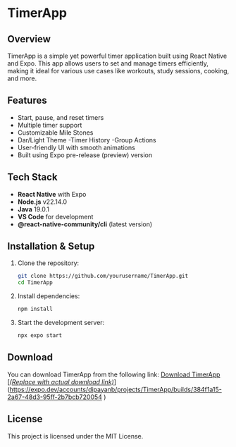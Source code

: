 # TimerApp

## Overview
TimerApp is a simple yet powerful timer application built using React Native and Expo. This app allows users to set and manage timers efficiently, making it ideal for various use cases like workouts, study sessions, cooking, and more.

## Features
- Start, pause, and reset timers
- Multiple timer support
- Customizable Mile Stones
- Dar/Light Theme
-Timer History
-Group Actions
- User-friendly UI with smooth animations
- Built using Expo pre-release (preview) version

## Tech Stack
- **React Native** with Expo
- **Node.js** v22.14.0
- **Java** 19.0.1
- **VS Code** for development
- **@react-native-community/cli** (latest version)

## Installation & Setup

1. Clone the repository:
   ```sh
   git clone https://github.com/yourusername/TimerApp.git
   cd TimerApp
   ```

2. Install dependencies:
   ```sh
   npm install
   ```

3. Start the development server:
   ```sh
   npx expo start
   ```

## Download
You can download TimerApp from the following link:
[Download TimerApp](#) [*[(Replace with actual download link)](https://expo.dev/accounts/dipayanb/projects/TimerApp/builds/384f1a15-2a67-48d3-95ff-2b7bcb720054 )*](https://expo.dev/accounts/dipayanb/projects/TimerApp/builds/384f1a15-2a67-48d3-95ff-2b7bcb720054 )

## License
This project is licensed under the MIT License.
